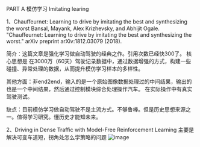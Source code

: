 PART A 
模仿学习 Imitating learing 

1、Chauffeurnet: Learning to drive by imitating the best and synthesizing the worst
Bansal, Mayank, Alex Krizhevsky, and Abhijit Ogale. "Chauffeurnet: Learning to drive by imitating the best and synthesizing the worst." arXiv preprint arXiv:1812.03079 
(2018).

简介：这篇文章是强化学习做自动驾驶的经典之作。引用次数已经快300了。
核心思想是 在3000万（60天）驾驶记录数据中，通过数据增强的方式，构建一些碰撞、异常处理的数据，从而提升模仿学习样本的多样性。

其他方面：非end2end，输入的是一个原始图像数据处理过的中间结果，输出的也是一个中间结果，然后通过控制模块综合处理操作汽车。
在实际操作中有真实驾驶测试。

缺点：目前模仿学习做自动驾驶不是主流方式。不够鲁棒。但是历史思想来源之一。值得学习研究。懂历史才能知未来。


2、Driving in Dense Traffic with Model-Free Reinforcement Learning
主要是解决可变车道短，拐角处怎么学策略的问题
![image](https://user-images.githubusercontent.com/10848033/115192590-98866480-a11d-11eb-9173-ad7d2afab194.png)



